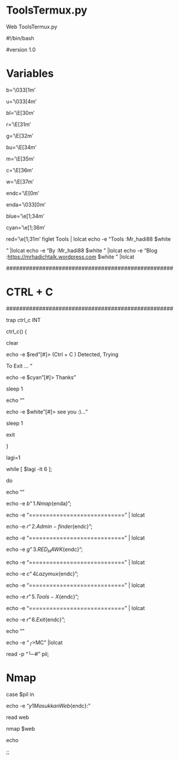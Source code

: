 # ToolsTermux.py
Web ToolsTermux.py

#!/bin/bash

#version 1.0

# Variables

b=’\033[1m’

u=’\033[4m’

bl=’\E[30m’

r=’\E[31m’

g=’\E[32m’

bu=’\E[34m’

m=’\E[35m’

c=’\E[36m’

w=’\E[37m’

endc=’\E[0m’

enda=’\033[0m’

blue=’\e[1;34m’

cyan=’\e[1;36m’

red=’\e[1;31m’
figlet Tools | lolcat
echo -e “Tools :Mr_hadi88 $white

” |lolcat
echo -e “By :Mr_hadi88 $white ” |lolcat
echo -e “Blog :https://mrhadichtalk.wordpress.com
$white ” |lolcat

###################################################

# CTRL + C

###################################################

trap ctrl_c INT

ctrl_c() {

clear

echo -e $red”[#]> (Ctrl + C ) Detected, Trying

To Exit … “

echo -e $cyan”[#]> Thanks”

sleep 1

echo “”

echo -e $white”[#]> see you :)…”

sleep 1

exit

}

lagi=1

while [ $lagi -lt 6 ];

do

echo “”

echo -e $b “1. Nmap${enda}”;

echo -e “============================” | lolcat

echo -e $r “2. Admin-finder${endc}”;

echo -e “============================” | lolcat

echo -e $g “3. RED_HAWK${endc}”;

echo -e “============================” | lolcat

echo -e $c “4 Lazymux${endc}”;

echo -e “============================” | lolcat

echo -e $r”5. Tools-X${endc}”;

echo -e “============================” | lolcat

echo -e $r “6. Exit${endc}”;

echo “”

echo -e “╭>MC” |lolcat

read -p “╰─#” pil;

# Nmap

case $pil in

echo -e “${y} {1} Masukkan Web${endc}:”

read web

nmap $web

echo

;;

